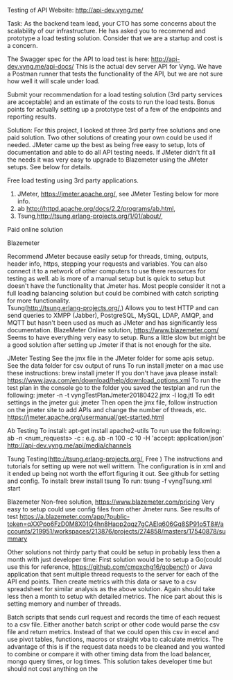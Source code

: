Testing of API Website: http://api-dev.vyng.me/

Task:
As the backend team lead, your CTO has some concerns about the scalability of our infrastructure.  He has asked you to recommend and prototype a load testing solution.  Consider that we are a startup and cost is a concern.  

The Swagger spec for the API to load test is here: http://api-dev.vyng.me/api-docs/
This is the actual dev server API for Vyng.  We have a Postman runner that tests the functionality of the API, but we are not sure how well it will scale under load.  

Submit your recommendation for a load testing solution (3rd party services are acceptable) and an estimate of the costs to run the load tests.  Bonus points for actually setting up a prototype test of a few of the endpoints and reporting results.

Solution:
For this project, I looked at three 3rd party free solutions and one paid solution.  Two other solutions of creating your own could be used if needed.  JMeter came up the best as being free easy to setup, lots of documentation and able to do all API testing needs.  If JMeter didn't fit all the needs it was very easy to upgrade to Blazemeter using the JMeter setups.  See below for details.

Free load testing using 3rd party applications.
1. JMeter, https://jmeter.apache.org/, see JMeter Testing below for more info.
2. ab http://httpd.apache.org/docs/2.2/programs/ab.html, 
3. Tsung,http://tsung.erlang-projects.org/1/01/about/,

Paid online solution

Blazemeter

Recommend JMeter because easily setup for threads, timing, outputs, header info, https, stepping your requests and variables.  You can also connect it to a network of other computers to use there resources for testing as well.
ab is more of a manual setup but is quick to setup but doesn't have the functionality that Jmeter has.  Most people consider it not a full loading balancing solution but could be combined with catch scripting for more functionality.  
Tsung(http://tsung.erlang-projects.org/,)
Allows you to test HTTP and can send queries to XMPP (Jabber), PostgreSQL, MySQL, LDAP, AMQP, and MQTT
but hasn't been used as much as JMeter and has significantly less documentation.
BlazeMeter 
Online solution, https://www.blazemeter.com/
Seems to have everything very easy to setup.  Runs a little slow but might be a good solution after setting up Jmeter if that is not enough for the site.

JMeter Testing
See the jmx file in the JMeter folder for some apis setup.
See the data folder for csv output of runs
To run install jmeter on a mac use these instructions:
brew install jmeter
If you don't have java please install: https://www.java.com/en/download/help/download_options.xml
To run the test plan in the console go to the folder you saved the testplan and run the following:
jmeter -n -t vyngTestPlanJmeter20180422.jmx -l log.jtl
To edit settings in the jmeter gui:
jmeter
Then open the jmx file, follow instruction on the jmeter site to add APIs and change the number of threads, etc.
https://jmeter.apache.org/usermanual/get-started.html

Ab Testing
To install:
apt-get install apache2-utils
To run use the following:
ab -n <num_requests> -c <concurrency> <addr>:<port><path>
e.g.
ab -n 100 -c 10 -H 'accept: application/json' http://api-dev.vyng.me/api/media/channels

Tsung Testing(http://tsung.erlang-projects.org/, Free )
The instructions and tutorials for setting up were not well writtern.  The configuration is in xml and it ended up being not worth the effort figuring it out.  See github for setting and config.
To install:
brew install tsung
To run:
tsung -f vyngTsung.xml start 

Blazemeter
Non-free solution, https://www.blazemeter.com/pricing
Very easy to setup could use config files from other Jmeter runs.
See results of test
https://a.blazemeter.com/app/?public-token=qXXPpo6FzD0M8X01Q4hn8Happ2qqz7gCAElq606Gq8SP91o5T8#/accounts/219951/workspaces/213876/projects/274858/masters/17540878/summary

Other solutions not thirdy party that could be setup in probably less then a month with just developer time:
First solution would be to setup a Go(could use this for reference, https://github.com/cmpxchg16/gobench) or Java application that sent multiple thread requests to the server for each of the API end points.  Then create metrics with this data or save to a csv spreadsheet for similar analysis as the above solution.  Again should take less then a month to setup with detailed metrics.  The nice part about this is setting memory and number of threads. 

 Batch scripts that sends curl request and records the time of each request to a csv file. Either another batch script or other code would parse the csv file and return metrics.  Instead of that we could open this csv in excel and use pivot tables, functions, macros or straight vba to calculate metrics.  The advantage of this is if the request data needs to be cleaned and you wanted to combine or compare it with other timing data from the load balancer, mongo query times, or log times.  This solution takes developer time but should not cost anything on the  

